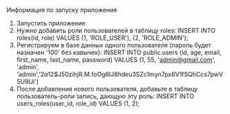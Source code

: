 Информация по запуску приложения
1. Запустить приложение
2. Нужно добавить роли пользователей в таблицу roles:
INSERT INTO roles(id, role)
  VALUES (1, 'ROLE_USER'), (2, 'ROLE_ADMIN'); 
3. Регистрируем в базе данных одного пользователя (пароль будет назначен '100' без кавычек): INSERT INTO public.users (id, age, email, first_name, last_name, password) VALUES (1, 55, 'admin@gmail.com', 'admin', 'admin','$2a$12$J50zihjR.M.foOg6lJ8hdeu3SZc1myn7px6V1fSQhCcs7pwV5U9Ui')
4. После добавления нового пользователя, добавьте в таблицу пользователь-роли запись, дающую эту роль:
INSERT INTO users_roles(user_id, role_id)
  VALUES (1, 2);
